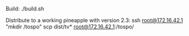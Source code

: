 Build:
./build.sh

Distribute to a working pineapple with version 2.3:
ssh root@172.16.42.1 "mkdir /tospo"
scp dist/tv* root@172.16.42.1:/tospo/

